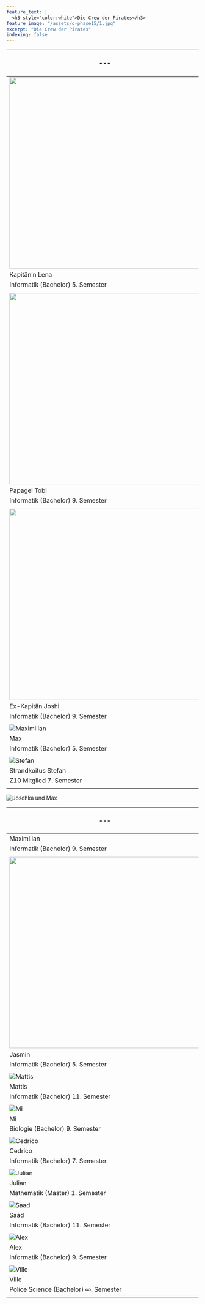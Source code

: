 ```yaml
---
feature_text: |
  <h3 style="color:white">Die Crew der Pirates</h3>
feature_image: "/assets/o-phase15/1.jpg"
excerpt: "Die Crew der Pirates"
indexing: false
---
```


| ---                                       | --- | ---                                         |
| ----------------------------------------- | --- | ------------------------------------------- |
| <img src="/assets/crew19/lena.jpg" width="500px">  |     | <img src="/assets/crew19/zoe.jpg" width="500px">         |
| Kapitänin Lena                             |     | Erste Maatin Zoe                       |
| Informatik (Bachelor) 5. Semester         |     | Informatik (Bachelor) 5. Semester            |
|                                           |     |                                             |
| <img src="/assets/crew19/tobias_00.jpg" width="500px">  |     | <img src="/assets/crew19/sarah.jpg" width="500px">         |
| Papagei Tobi                             |     | Schatzmeisterin Sarah                      |
| Informatik (Bachelor) 9. Semester         |     | Informatik (Bachelor) 5. Semester            |
|                                           |     |                                             |
| <img src="/assets/crew19/joshua_00.jpg" width="500px">   |     | ![Aris](/assets/crew19/aris_00.jpg)         |
| Ex-Kapitän Joshi                             |     | Ex-Ex-Kapitän Aris                        |
| Informatik (Bachelor) 9. Semester         |     | Informatik (Master) 19. Semester            |
|                                           |     |                                             |
| ![Maximilian](/assets/crew19/maximilian-schweikart.png)   |     | ![Maria](/assets/crew19/maria_00.jpg)       |
| Max                             |     | Maria                       |
| Informatik (Bachelor) 5. Semester         |     | Informatik (Master) 2. Semester           |
|                                           |     |                                             |
| ![Stefan](/assets/crew19/stefan_00.jpg)   |     | ![Vera](/assets/crew19/blank.jpg)           |
| Strandkoitus Stefan                       |     | Vera                                        |
| Z10 Mitglied 7. Semester                  |     | Informatik (Master) 5. Semester             |
|                                           |     |                                             |

 ![Joschka und Max](/assets/crew19/joschka_max.jpg)
 
| ---                                       | --- | ---                                         |
| ----------------------------------------- | --- | ------------------------------------------- |
| Maximilian                                |     | Joschka                                     |
| Informatik (Bachelor) 9. Semester         |     | Informatik (Bachelor) 9. Semester           |
|                                           |     |                                             |
| <img src="/assets/crew19/jasmin.jpg" width="500px">   |     | <img src="/assets/crew19/philipp-seidel.jpg" width="500px">         |
| Jasmin                                    |     | Philipp                                     |
| Informatik (Bachelor) 5. Semester         |     | Informatik (Bachelor) 5. Semester            |
|                                           |     |                                             |
| ![Mattis](/assets/crew19/blank.jpg)       |     | ![Dimi](/assets/crew19/dimitry_00.jpg)      |
| Mattis                                    |     | Dimi                                        |
| Informatik (Bachelor) 11. Semester         |     | Mathematik (Bachelor) 9. Semester           |
|                                           |     |                                             |
| ![Mi](/assets/crew19/mi.jpg)        |     | ![Edwin](/assets/crew19/edwin_00.jpg)       |
| Mi                                     |     | Edwin                                       |
| Biologie (Bachelor) 9. Semester     |     | Informatik (Master) 2. Semester           |
|                                           |     |                                             |
| ![Cedrico](/assets/crew19/cedrico_00.jpg) |     | ![Illya](/assets/crew19/illya_00.jpg)       |
| Cedrico                                   |     | Illya Byelkin                               |
| Informatik (Bachelor) 7. Semester         |     | Informatik (Exil) 9. Semester           |
|                                           |     |                                             |
| ![Julian](/assets/crew19/julian_00.jpg)   |     | ![Tamara](/assets/crew19/tamara_00.jpg)     |
| Julian                                    |     | Tamara                                      |
| Mathematik (Master) 1. Semester         |     | Physik (Bachelor) ∞. Semester               |
|                                           |     |                                             |
| ![Saad](/assets/crew19/saad_00.jpg)       |     | ![Benjamin](/assets/crew19/benjamin_00.jpg) |
| Saad                                      |     | Benjamin                                    |
| Informatik (Bachelor) 11. Semester         |     | Informatik (Bachelor) 9. Semester           |
|                                           |     |                                             |
| ![Alex](/assets/crew19/alex_00.jpg)       |     | ![Robin](/assets/crew19/robin_00.jpg)       |
| Alex                                      |     | Robin                                       |
| Informatik (Bachelor) 9. Semester         |     | Informatikkaufmann (Bachelor) ∞. Semester   |
|                                           |     |                                             |
| ![Ville](/assets/crew19/ville.jpg)       |     |        |
| Ville                                      |     |                                        |
| Police Science (Bachelor) ∞. Semester         |     |    |
|                                           |     |                                             |
